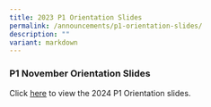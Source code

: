 ```yaml
---
title: 2023 P1 Orientation Slides
permalink: /announcements/p1-orientation-slides/
description: ""
variant: markdown
---
```

### P1 November Orientation Slides

Click [here](https://youtu.be/p1lixmzqmCI) to view the 2024 P1 Orientation slides.